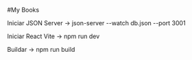 #My Books

Iniciar JSON Server -> json-server --watch db.json --port 3001

Iniciar React Vite -> npm run dev

Buildar -> npm run build